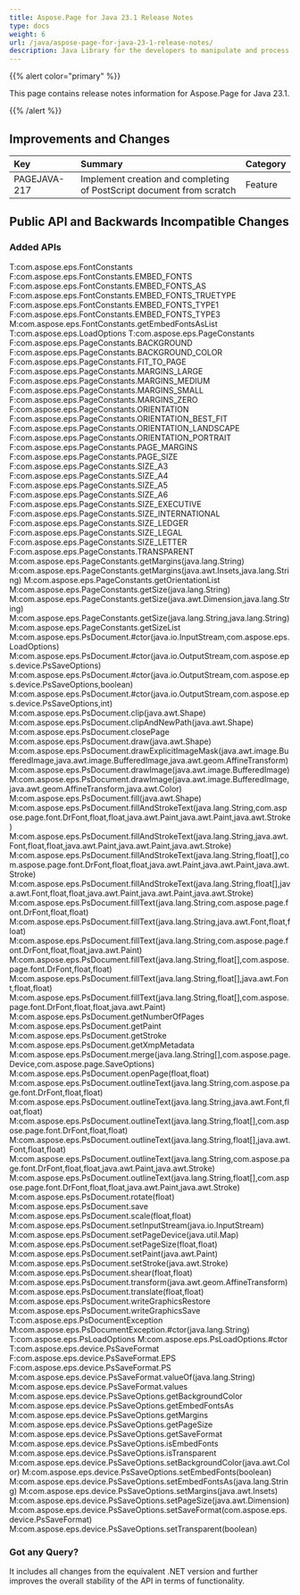 ```yaml
---
title: Aspose.Page for Java 23.1 Release Notes
type: docs
weight: 6
url: /java/aspose-page-for-java-23-1-release-notes/
description: Java Library for the developers to manipulate and process PS, EPS, and XPS files. Release Notes of Aspose.Page API solution for Java | Release 2023.01
---
```


{{% alert color="primary" %}}

This page contains release notes information for Aspose.Page for Java 23.1.

{{% /alert %}}
## **Improvements and Changes**

|**Key**|**Summary**|**Category**|
| :- | :- | :- |
|PAGEJAVA-217|Implement creation and completing of PostScript document from scratch|Feature|
 ## **Public API and Backwards Incompatible Changes**
### **Added APIs**
T:com.aspose.eps.FontConstants
F:com.aspose.eps.FontConstants.EMBED_FONTS
F:com.aspose.eps.FontConstants.EMBED_FONTS_AS
F:com.aspose.eps.FontConstants.EMBED_FONTS_TRUETYPE
F:com.aspose.eps.FontConstants.EMBED_FONTS_TYPE1
F:com.aspose.eps.FontConstants.EMBED_FONTS_TYPE3
M:com.aspose.eps.FontConstants.getEmbedFontsAsList
T:com.aspose.eps.LoadOptions
T:com.aspose.eps.PageConstants
F:com.aspose.eps.PageConstants.BACKGROUND
F:com.aspose.eps.PageConstants.BACKGROUND_COLOR
F:com.aspose.eps.PageConstants.FIT_TO_PAGE
F:com.aspose.eps.PageConstants.MARGINS_LARGE
F:com.aspose.eps.PageConstants.MARGINS_MEDIUM
F:com.aspose.eps.PageConstants.MARGINS_SMALL
F:com.aspose.eps.PageConstants.MARGINS_ZERO
F:com.aspose.eps.PageConstants.ORIENTATION
F:com.aspose.eps.PageConstants.ORIENTATION_BEST_FIT
F:com.aspose.eps.PageConstants.ORIENTATION_LANDSCAPE
F:com.aspose.eps.PageConstants.ORIENTATION_PORTRAIT
F:com.aspose.eps.PageConstants.PAGE_MARGINS
F:com.aspose.eps.PageConstants.PAGE_SIZE
F:com.aspose.eps.PageConstants.SIZE_A3
F:com.aspose.eps.PageConstants.SIZE_A4
F:com.aspose.eps.PageConstants.SIZE_A5
F:com.aspose.eps.PageConstants.SIZE_A6
F:com.aspose.eps.PageConstants.SIZE_EXECUTIVE
F:com.aspose.eps.PageConstants.SIZE_INTERNATIONAL
F:com.aspose.eps.PageConstants.SIZE_LEDGER
F:com.aspose.eps.PageConstants.SIZE_LEGAL
F:com.aspose.eps.PageConstants.SIZE_LETTER
F:com.aspose.eps.PageConstants.TRANSPARENT
M:com.aspose.eps.PageConstants.getMargins(java.lang.String)
M:com.aspose.eps.PageConstants.getMargins(java.awt.Insets,java.lang.String)
M:com.aspose.eps.PageConstants.getOrientationList
M:com.aspose.eps.PageConstants.getSize(java.lang.String)
M:com.aspose.eps.PageConstants.getSize(java.awt.Dimension,java.lang.String)
M:com.aspose.eps.PageConstants.getSize(java.lang.String,java.lang.String)
M:com.aspose.eps.PageConstants.getSizeList
M:com.aspose.eps.PsDocument.#ctor(java.io.InputStream,com.aspose.eps.LoadOptions)
M:com.aspose.eps.PsDocument.#ctor(java.io.OutputStream,com.aspose.eps.device.PsSaveOptions)
M:com.aspose.eps.PsDocument.#ctor(java.io.OutputStream,com.aspose.eps.device.PsSaveOptions,boolean)
M:com.aspose.eps.PsDocument.#ctor(java.io.OutputStream,com.aspose.eps.device.PsSaveOptions,int)
M:com.aspose.eps.PsDocument.clip(java.awt.Shape)
M:com.aspose.eps.PsDocument.clipAndNewPath(java.awt.Shape)
M:com.aspose.eps.PsDocument.closePage
M:com.aspose.eps.PsDocument.draw(java.awt.Shape)
M:com.aspose.eps.PsDocument.drawExplicitImageMask(java.awt.image.BufferedImage,java.awt.image.BufferedImage,java.awt.geom.AffineTransform)
M:com.aspose.eps.PsDocument.drawImage(java.awt.image.BufferedImage)
M:com.aspose.eps.PsDocument.drawImage(java.awt.image.BufferedImage,java.awt.geom.AffineTransform,java.awt.Color)
M:com.aspose.eps.PsDocument.fill(java.awt.Shape)
M:com.aspose.eps.PsDocument.fillAndStrokeText(java.lang.String,com.aspose.page.font.DrFont,float,float,java.awt.Paint,java.awt.Paint,java.awt.Stroke)
M:com.aspose.eps.PsDocument.fillAndStrokeText(java.lang.String,java.awt.Font,float,float,java.awt.Paint,java.awt.Paint,java.awt.Stroke)
M:com.aspose.eps.PsDocument.fillAndStrokeText(java.lang.String,float[],com.aspose.page.font.DrFont,float,float,java.awt.Paint,java.awt.Paint,java.awt.Stroke)
M:com.aspose.eps.PsDocument.fillAndStrokeText(java.lang.String,float[],java.awt.Font,float,float,java.awt.Paint,java.awt.Paint,java.awt.Stroke)
M:com.aspose.eps.PsDocument.fillText(java.lang.String,com.aspose.page.font.DrFont,float,float)
M:com.aspose.eps.PsDocument.fillText(java.lang.String,java.awt.Font,float,float)
M:com.aspose.eps.PsDocument.fillText(java.lang.String,com.aspose.page.font.DrFont,float,float,java.awt.Paint)
M:com.aspose.eps.PsDocument.fillText(java.lang.String,float[],com.aspose.page.font.DrFont,float,float)
M:com.aspose.eps.PsDocument.fillText(java.lang.String,float[],java.awt.Font,float,float)
M:com.aspose.eps.PsDocument.fillText(java.lang.String,float[],com.aspose.page.font.DrFont,float,float,java.awt.Paint)
M:com.aspose.eps.PsDocument.getNumberOfPages
M:com.aspose.eps.PsDocument.getPaint
M:com.aspose.eps.PsDocument.getStroke
M:com.aspose.eps.PsDocument.getXmpMetadata
M:com.aspose.eps.PsDocument.merge(java.lang.String[],com.aspose.page.Device,com.aspose.page.SaveOptions)
M:com.aspose.eps.PsDocument.openPage(float,float)
M:com.aspose.eps.PsDocument.outlineText(java.lang.String,com.aspose.page.font.DrFont,float,float)
M:com.aspose.eps.PsDocument.outlineText(java.lang.String,java.awt.Font,float,float)
M:com.aspose.eps.PsDocument.outlineText(java.lang.String,float[],com.aspose.page.font.DrFont,float,float)
M:com.aspose.eps.PsDocument.outlineText(java.lang.String,float[],java.awt.Font,float,float)
M:com.aspose.eps.PsDocument.outlineText(java.lang.String,com.aspose.page.font.DrFont,float,float,java.awt.Paint,java.awt.Stroke)
M:com.aspose.eps.PsDocument.outlineText(java.lang.String,float[],com.aspose.page.font.DrFont,float,float,java.awt.Paint,java.awt.Stroke)
M:com.aspose.eps.PsDocument.rotate(float)
M:com.aspose.eps.PsDocument.save
M:com.aspose.eps.PsDocument.scale(float,float)
M:com.aspose.eps.PsDocument.setInputStream(java.io.InputStream)
M:com.aspose.eps.PsDocument.setPageDevice(java.util.Map)
M:com.aspose.eps.PsDocument.setPageSize(float,float)
M:com.aspose.eps.PsDocument.setPaint(java.awt.Paint)
M:com.aspose.eps.PsDocument.setStroke(java.awt.Stroke)
M:com.aspose.eps.PsDocument.shear(float,float)
M:com.aspose.eps.PsDocument.transform(java.awt.geom.AffineTransform)
M:com.aspose.eps.PsDocument.translate(float,float)
M:com.aspose.eps.PsDocument.writeGraphicsRestore
M:com.aspose.eps.PsDocument.writeGraphicsSave
T:com.aspose.eps.PsDocumentException
M:com.aspose.eps.PsDocumentException.#ctor(java.lang.String)
T:com.aspose.eps.PsLoadOptions
M:com.aspose.eps.PsLoadOptions.#ctor
T:com.aspose.eps.device.PsSaveFormat
F:com.aspose.eps.device.PsSaveFormat.EPS
F:com.aspose.eps.device.PsSaveFormat.PS
M:com.aspose.eps.device.PsSaveFormat.valueOf(java.lang.String)
M:com.aspose.eps.device.PsSaveFormat.values
M:com.aspose.eps.device.PsSaveOptions.getBackgroundColor
M:com.aspose.eps.device.PsSaveOptions.getEmbedFontsAs
M:com.aspose.eps.device.PsSaveOptions.getMargins
M:com.aspose.eps.device.PsSaveOptions.getPageSize
M:com.aspose.eps.device.PsSaveOptions.getSaveFormat
M:com.aspose.eps.device.PsSaveOptions.isEmbedFonts
M:com.aspose.eps.device.PsSaveOptions.isTransparent
M:com.aspose.eps.device.PsSaveOptions.setBackgroundColor(java.awt.Color)
M:com.aspose.eps.device.PsSaveOptions.setEmbedFonts(boolean)
M:com.aspose.eps.device.PsSaveOptions.setEmbedFontsAs(java.lang.String)
M:com.aspose.eps.device.PsSaveOptions.setMargins(java.awt.Insets)
M:com.aspose.eps.device.PsSaveOptions.setPageSize(java.awt.Dimension)
M:com.aspose.eps.device.PsSaveOptions.setSaveFormat(com.aspose.eps.device.PsSaveFormat)
M:com.aspose.eps.device.PsSaveOptions.setTransparent(boolean)
### **Got any Query?**
It includes all changes from the equivalent .NET version and further improves the overall stability of the API in terms of functionality.

